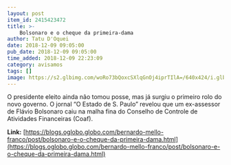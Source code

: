 ```yaml
---
layout: post
item_id: 2415423472
title: >-
    Bolsonaro e o cheque da primeira-dama
author: Tatu D'Oquei
date: 2018-12-09 09:05:00
pub_date: 2018-12-09 09:05:00
time_added: 2018-12-09 22:23:09
category: avisamos
tags: []
image: https://s2.glbimg.com/woRo73bQoxcSXlqGnOj4iprTIlA=/640x424/i.glbimg.com/og/ig/infoglobo1/f/original/2018/09/06/jairmessiasbolsonaro_37400700_278989549346232_8327749146639335424_n-768x511.jpg
---
```


O presidente eleito ainda não tomou posse, mas já surgiu o primeiro rolo do novo governo. O jornal “O Estado de S. Paulo” revelou que um ex-assessor de Flávio Bolsonaro caiu na malha fina do Conselho de Controle de Atividades Financeiras (Coaf).

**Link:** [https://blogs.oglobo.globo.com/bernardo-mello-franco/post/bolsonaro-e-o-cheque-da-primeira-dama.html](https://blogs.oglobo.globo.com/bernardo-mello-franco/post/bolsonaro-e-o-cheque-da-primeira-dama.html)


